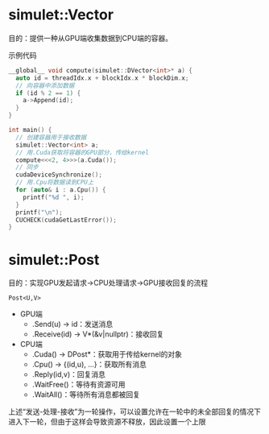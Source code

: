 # simulet::Vector

目的：提供一种从GPU端收集数据到CPU端的容器。

示例代码
```cpp
__global__ void compute(simulet::DVector<int>* a) {
  auto id = threadIdx.x + blockIdx.x * blockDim.x;
  // 向容器中添加数据
  if (id % 2 == 1) {
    a->Append(id);
  }
}

int main() {
  // 创建容器用于接收数据
  simulet::Vector<int> a;
  // 用.Cuda获取将容器的GPU部分，传给kernel
  compute<<<2, 4>>>(a.Cuda());
  // 同步
  cudaDeviceSynchronize();
  // 用.Cpu将数据读到CPU上
  for (auto& i : a.Cpu()) {
    printf("%d ", i);
  }
  printf("\n");
  CUCHECK(cudaGetLastError());
}
```

# simulet::Post

目的：实现GPU发起请求->CPU处理请求->GPU接收回复的流程

`Post<U,V>`
* GPU端
  * .Send(u) -> id：发送消息
  * .Receive(id) -> V*(&v|nullptr)：接收回复
* CPU端
  * .Cuda() -> DPost*：获取用于传给kernel的对象
  * .Cpu() -> {(id,u), ...}：获取所有消息
  * .Reply(id,v)：回复消息
  * .WaitFree()：等待有资源可用
  * .WaitAll()：等待所有消息都被回复

上述“发送-处理-接收”为一轮操作，可以设置允许在一轮中的未全部回复的情况下进入下一轮，但由于这样会导致资源不释放，因此设置一个上限